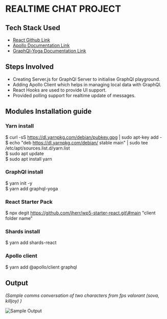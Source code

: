 # REALTIME CHAT PROJECT 

## Tech Stack Used 
- [React Github Link](https://github.com/jherr/wp5-starter-react "React")
- [Apollo Documentation Link](https://www.apollographql.com/docs/react/ "Apollo")
- [GraphQl-Yoga Documentation Link](https://github.com/prisma-labs/graphql-yoga "GraphQl-Yoga")

## Steps Involved
- Creating Server.js for GraphQl Server to initialise GraphQl playground.
- Adding Apollo Client which helps in managing local data with GraphQl.
- React Hooks are used to provide UI support.
- Provided polling support for realtime update of messages.

## Modules Installation guide

### Yarn install

$ curl -sS https://dl.yarnpkg.com/debian/pubkey.gpg | sudo apt-key add -\
$ echo "deb https://dl.yarnpkg.com/debian/ stable main" | sudo tee /etc/apt/sources.list.d/yarn.list\
$ sudo apt update\
$ sudo apt install yarn

### GraphQl install

$ yarn init -y\
$ yarn add graphql-yoga

### React Starter Pack

$ npx degit https://github.com/jherr/wp5-starter-react.git\#main "client folder name"

### Shards install

$ yarn add shards-react

### Apollo client

$ yarn add @apollo/client graphql

## Output 
*(Sample comms conversation of two characters from fps valorant (sova, killjoy) )*

![Sample Output](https://media.giphy.com/media/MSxxQA8nVRF3mHCRrF/giphy.gif)

